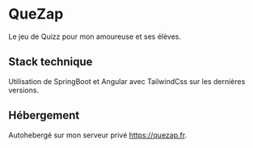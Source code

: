 # QueZap

Le jeu de Quizz pour mon amoureuse et ses élèves.

## Stack technique

Utilisation de SpringBoot et Angular avec TailwindCss sur les dernières versions.

## Hébergement

Autohebergé sur mon serveur privé <https://quezap.fr>.
